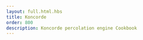 ```yaml
---
layout: full.html.hbs
title: Koncorde
order: 800
description: Koncorde percolation engine Cookbook
---
```

